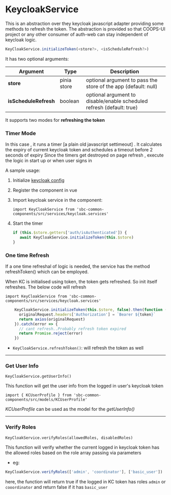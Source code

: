 # KeycloakService

This is an abstraction over they keycloak javascript adapter providing some methods to refresh the token.
The abstraction is provided so that COOPS-UI project or any other consumer of auth-web can stay independent of keycloak logic.

```js
KeyCloakService.initializeToken(<store?>, <isScheduleRefresh?>)
```

It has two optional arguments:

| Argument | Type | Description |
| --- | --- | --- | 
| **store** | pinia store | optional argument to pass the store of the app (default: null)
| **isScheduleRefresh** | boolean | optional argument to disable/enable scheduled refresh (default: true)



It supports two modes for **refreshing the token**


### Timer Mode
   
   In this case , it runs a timer [a plain old javascript settimeout] . It calculates the expiry of current keycloak token and schedules a timeout before 2 seconds of expiry
   Since the timers get destroyed on page refresh , execute the logic in start up or when user signs in
   
   A sample usage:
  
   1. Initialize [keycloak config](../Signin/README.md#keycloak-initialization)

   2. Register the component in vue

   3. Import keycloak service in the component:

      `import KeyCloakService from 'sbc-common-components/src/services/keycloak.services'`

   4. Start the timer
    
        ```js
        if (this.$store.getters['auth/isAuthenticated']) {
           await KeyCloakService.initializeToken(this.$store)
        }

         ```

### One time Refresh 
   
   
  If a one time refreshal of logic is needed, the service has the method refreshToken() which can be employed.
    
  When KC is initialised using token, the token gets refreshed. So init itself refreshes. The below code will refresh

  `import KeyCloakService from 'sbc-common-components/src/services/keycloak.services'`
    
  ```js
      KeyCloakService.initializeToken(this.$store, false).then(function (token) {
        originalRequest.headers['Authorization'] = `Bearer ${token}`
        return axios(originalRequest)
      }).catch(error => {
        // cant refresh..Probably refresh token expired
        return Promise.reject(error)
      })
  ```
  

  - `KeyCloakService.refreshToken()`: will refresh the token as well

---

### Get User Info

  ```KeyCloakService.getUserInfo()```

This function will get the user info from the logged in user's keycloak token

`import { KCUserProfile } from 'sbc-common-components/src/models/KCUserProfile'`

*KCUserProfile* can be used as the model for the *getUserInfo()* 

---
### Verify Roles

  ```KeyCloakService.verifyRoles(allowedRoles, disabledRoles)```

This function will verify whether the current logged in keycloak token has the allowed roles based on the role array passing via parameters

- eg: 
```js
KeyCloakService.verifyRoles(['admin', 'coordinator'], ['basic_user'])
```

here, the function will return true if the logged in KC token has roles `admin` or `cooordinator` and return false if it has `basic_user`
